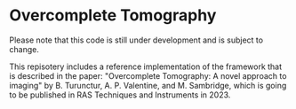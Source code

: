 # Overcomplete Tomography

Please note that this code is still under development and is subject to change.

This repisotery includes a reference implementation of the framework that is described in the paper: 
"Overcomplete Tomography: A novel approach to imaging" by B. Turunctur, A. P. Valentine, and M. Sambridge, 
which is going to be published in RAS Techniques and Instruments in 2023.
